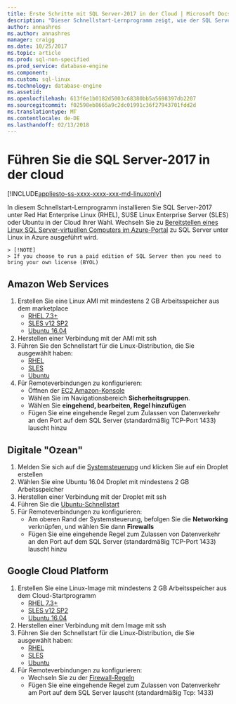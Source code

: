 ```yaml
---
title: Erste Schritte mit SQL Server-2017 in der Cloud | Microsoft Docs
description: "Dieser Schnellstart-Lernprogramm zeigt, wie der SQL Server-2017 unter Linux in der Cloud Ihrer Wahl ausführen."
author: annashres
ms.author: annashres
manager: craigg
ms.date: 10/25/2017
ms.topic: article
ms.prod: sql-non-specified
ms.prod_service: database-engine
ms.component: 
ms.custom: sql-linux
ms.technology: database-engine
ms.assetid: 
ms.openlocfilehash: 613f6e1b0182d5003c68380bb5a5698397db2207
ms.sourcegitcommit: f02598eb8665a9c2dc01991c36f27943701fdd2d
ms.translationtype: MT
ms.contentlocale: de-DE
ms.lasthandoff: 02/13/2018
---
```

# <a name="run-the-sql-server-2017-in-the-cloud"></a>Führen Sie die SQL Server-2017 in der cloud

[!INCLUDE[appliesto-ss-xxxx-xxxx-xxx-md-linuxonly](../includes/appliesto-ss-xxxx-xxxx-xxx-md-linuxonly.md)]

In diesem Schnellstart-Lernprogramm installieren Sie SQL Server-2017 unter Red Hat Enterprise Linux (RHEL), SUSE Linux Enterprise Server (SLES) oder Ubuntu in der Cloud Ihrer Wahl. Wechseln Sie zu [Bereitstellen eines Linux SQL Server-virtuellen Computers im Azure-Portal](https://docs.microsoft.com/azure/virtual-machines/linux/sql/provision-sql-server-linux-virtual-machine?toc=%2fsql%2flinux%2ftoc.json) zu SQL Server unter Linux in Azure ausgeführt wird.

    > [!NOTE]
    > If you choose to run a paid edition of SQL Server then you need to bring your own license (BYOL)

## <a name="amazon-web-services"></a>Amazon Web Services
1.  Erstellen Sie eine Linux AMI mit mindestens 2 GB Arbeitsspeicher aus dem marketplace 
    * [RHEL 7.3+](https://aws.amazon.com/marketplace/pp/B00KWBZVK6)
    * [SLES v12 SP2](https://aws.amazon.com/marketplace/pp/B00PMM99PI)
    * [Ubuntu 16.04](https://aws.amazon.com/marketplace/pp/B01JBL2M0O)
1.  Herstellen einer Verbindung mit der AMI mit ssh
1.  Führen Sie den Schnellstart für die Linux-Distribution, die Sie ausgewählt haben: 
    * [RHEL](quickstart-install-connect-red-hat.md)
    * [SLES](quickstart-install-connect-suse.md)
    * [Ubuntu](quickstart-install-connect-ubuntu.md)
1.  Für Remoteverbindungen zu konfigurieren: 
    * Öffnen der [EC2 Amazon-Konsole]( https://console.aws.amazon.com/ec2/)
    * Wählen Sie im Navigationsbereich **Sicherheitsgruppen**. 
    * Wählen Sie **eingehend, bearbeiten, Regel hinzufügen**
    * Fügen Sie eine eingehende Regel zum Zulassen von Datenverkehr an den Port auf dem SQL Server (standardmäßig TCP-Port 1433) lauscht hinzu

    
## <a name="digital-ocean"></a>Digitale "Ozean"
1. Melden Sie sich auf die [Systemsteuerung](https://cloud.digitalocean.com/login) und klicken Sie auf ein Droplet erstellen
1. Wählen Sie eine Ubuntu 16.04 Droplet mit mindestens 2 GB Arbeitsspeicher
1. Herstellen einer Verbindung mit der Droplet mit ssh
1. Führen Sie die [Ubuntu-Schnellstart](quickstart-install-connect-ubuntu.md)
1. Für Remoteverbindungen zu konfigurieren:
    * Am oberen Rand der Systemsteuerung, befolgen Sie die **Networking** verknüpfen, und wählen Sie dann **Firewalls**
    * Fügen Sie eine eingehende Regel zum Zulassen von Datenverkehr an den Port auf dem SQL Server (standardmäßig TCP-Port 1433) lauscht hinzu
    
## <a name="google-cloud-platform"></a>Google Cloud Platform
1.  Erstellen Sie eine Linux-Image mit mindestens 2 GB Arbeitsspeicher aus dem Cloud-Startprogramm 
    * [RHEL 7.3+](https://console.cloud.google.com/launcher/details/rhel-cloud/rhel-7)
    * [SLES v12 SP2](https://console.cloud.google.com/launcher/details/suse-cloud/sles-12)
    * [Ubuntu 16.04](https://console.cloud.google.com/launcher/details/ubuntu-os-cloud/ubuntu-xenial)
1.  Herstellen einer Verbindung mit dem Image mit ssh
1.  Führen Sie den Schnellstart für die Linux-Distribution, die Sie ausgewählt haben: 
    * [RHEL](quickstart-install-connect-red-hat.md)
    * [SLES](quickstart-install-connect-suse.md)
    * [Ubuntu](quickstart-install-connect-ubuntu.md)
1.  Für Remoteverbindungen zu konfigurieren: 
    * Wechseln Sie zu der [Firewall-Regeln](https://console.cloud.google.com/networking/firewalls)
    * Fügen Sie eine eingehende Regel zum Zulassen von Datenverkehr am Port auf dem SQL Server lauscht (standardmäßig Tcp: 1433)
